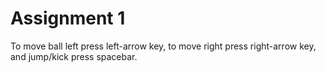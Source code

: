 # Assignment 1

To move ball left press left-arrow key, to move right press right-arrow key, and jump/kick press spacebar.
